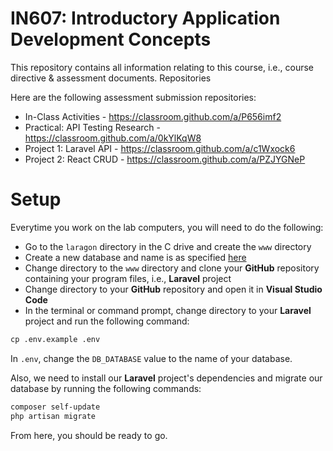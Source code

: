 # IN607: Introductory Application Development Concepts

This repository contains all information relating to this course, i.e., course directive & assessment documents.
Repositories

Here are the following assessment submission repositories:
* In-Class Activities - https://classroom.github.com/a/P656imf2
* Practical: API Testing Research - https://classroom.github.com/a/0kYlKqW8
* Project 1: Laravel API - https://classroom.github.com/a/c1Wxock6
* Project 2: React CRUD - https://classroom.github.com/a/PZJYGNeP

# Setup
Everytime you work on the lab computers, you will need to do the following:
- Go to the `laragon` directory in the C drive and create the `www` directory
- Create a new database and name is as specified [here](https://github.com/otago-polytechnic-bit-courses/IN607-intro-app-dev-concepts/blob/master/lecture-notes/03-laravel-api-1.md#create-a-mysql-database)
- Change directory to the `www` directory and clone your **GitHub** repository containing your program files, i.e., **Laravel** project
- Change directory to your **GitHub** repository and open it in **Visual Studio Code**
- In the terminal or command prompt, change directory to your **Laravel** project and run the following command:

```xml
cp .env.example .env
```

In `.env`, change the `DB_DATABASE` value to the name of your database.

Also, we need to install our **Laravel** project's dependencies and migrate our database by running the following commands:

```xml
composer self-update
php artisan migrate
```

From here, you should be ready to go.
